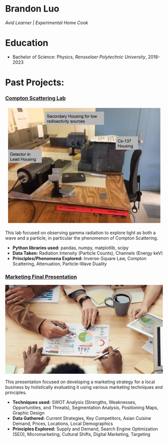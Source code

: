 # Brandon Luo
*Avid Learner | Experimental Home Cook*

# Education
* Bachelor of Science: Physics, *Rensselaer Polytechnic University*, 2018-2023

# Past Projects:

### [Compton Scattering Lab](https://bluoq.github.io/Portfolio/Compton%20Scattering%20Lab)
![Experimental%Setup.png](Experimental%20Setup.png)

This lab focused on observing gamma radiation to explore light as both a wave and a particle, in particular the phenomenon of Compton Scattering.
* **Python libraries used:** pandas, numpy, matplotlib, scipy
* **Data Taken:** Radiation Intensity (Particle Counts), Channels (Energy keV)
* **Principles/Phenomena Explored:** Inverse-Square Law, Compton Scattering, Attenuation, Particle-Wave Duality

### [Marketing Final Presentation](https://bluoq.github.io/Portfolio/Marketing%20Presentation)
![Marketing Presentation jpg](pexels-fauxels-3184292.jpg)

This presentation focused on developing a marketing strategy for a local business by holistically evaluating it using various marketing techniques and principles.
* **Techniques used:** SWOT Analysis (Strengths, Weaknesses, Opportunities, and Threats), Segmentation Analysis, Positioning Maps, Graphic Design
* **Data Gathered:** Current Strategies, Key Competitors, Asian Cuisine Demand, Prices, Locations, Local Demographics
* **Principles Explored:** Supply and Demand, Search Engine Optimization (SEO), Micromarketing, Cultural Shifts, Digital Marketing, Targeting


